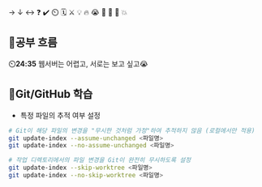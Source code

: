 → ↓ ↔ ❓ ✔️ ⏲️ 🗓️ ⚔️ 💡 🔥 😭 👏 🎵 🚨 💥

## 🧠공부 흐름

⏲️**24:35** 웹서버는 어렵고, 서로는 보고 싶고😭

## 💾Git/GitHub 학습

- 특정 파일의 추적 여부 설정

```bash
# Git이 해당 파일의 변경을 "무시한 것처럼 가정"하여 추적하지 않음 (로컬에서만 적용)
git update-index --assume-unchanged <파일명>
git update-index --no-assume-unchanged <파일명>

# 작업 디렉토리에서의 파일 변경을 Git이 완전히 무시하도록 설정
git update-index --skip-worktree <파일명>
git update-index --no-skip-worktree <파일명>
```
